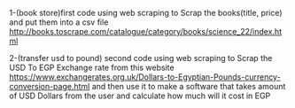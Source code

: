 1-(book store)first code using web scraping to Scrap the books(title, price) and put them into a csv file
http://books.toscrape.com/catalogue/category/books/science_22/index.html


2-(transfer usd to pound) second code using web scraping to Scrap the USD To EGP Exchange rate from this website
https://www.exchangerates.org.uk/Dollars-to-Egyptian-Pounds-currency-conversion-page.html
and then use it to make a software that takes amount of USD Dollars from the user and calculate how much will it cost in EGP
